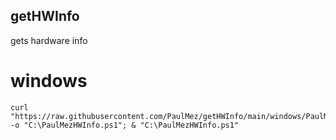 ## getHWInfo
gets hardware info

# windows
```
curl "https://raw.githubusercontent.com/PaulMez/getHWInfo/main/windows/PaulMezHWInfo.ps1" -o "C:\PaulMezHWInfo.ps1"; & "C:\PaulMezHWInfo.ps1"
```
